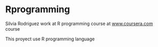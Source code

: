 Rprogramming
============
Silvia Rodriguez work at R programming course 
at www.coursera.com course

This proyect use R programming language
